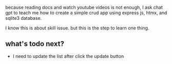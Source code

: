 because reading docs and watch youtube videos is not enough, I ask chat gpt to teach me how to create a simple crud app using express js, htmx, and sqlite3 database.

I know this is about skill issue. but this is the step to learn one thing.

## what's todo next?
- I need to update the list after click the update button
